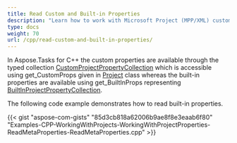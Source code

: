```yaml
---
title: Read Custom and Built-in Properties
description: "Learn how to work with Microsoft Project (MPP/XML) custom and built-in properties using Aspose.Tasks for C++."
type: docs
weight: 70
url: /cpp/read-custom-and-built-in-properties/
---
```


In Aspose.Tasks for C++ the custom properties are available through the typed collection [CustomProjectPropertyCollection](https://apireference.aspose.com/tasks/cpp/class/aspose.tasks.properties.custom_project_property_collection) which is accessible using get_CustomProps given in [Project](https://apireference.aspose.com/tasks/cpp/class/aspose.tasks.project) class whereas the built-in properties are available using get_BuiltInProps representing [BuiltInProjectPropertyCollection](https://apireference.aspose.com/tasks/cpp/class/aspose.tasks.properties.built_in_project_property_collection).

The following code example demonstrates how to read built-in properties.

{{< gist "aspose-com-gists" "85d3cb818a62006b9ae8f8e3eaab6f80" "Examples-CPP-WorkingWithProjects-WorkingWithProjectProperties-ReadMetaProperties-ReadMetaProperties.cpp" >}}
